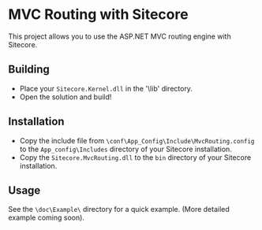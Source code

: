 MVC Routing with Sitecore
=========================
This project allows you to use the ASP.NET MVC routing engine with Sitecore.

Building
--------
* Place your `Sitecore.Kernel.dll` in the '\lib' directory.
* Open the solution and build! 

Installation
------------
* Copy the include file from `\conf\App_Config\Include\MvcRouting.config` to the `App_config\Includes` directory of your Sitecore installation.
* Copy the `Sitecore.MvcRouting.dll` to the `bin` directory of your Sitecore installation.

Usage
-----
See the `\doc\Example\` directory for a quick example. (More detailed example coming soon).